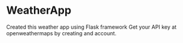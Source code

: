 # WeatherApp
Created this weather app using Flask framework 
Get your API key at openweathermaps by creating and account.
